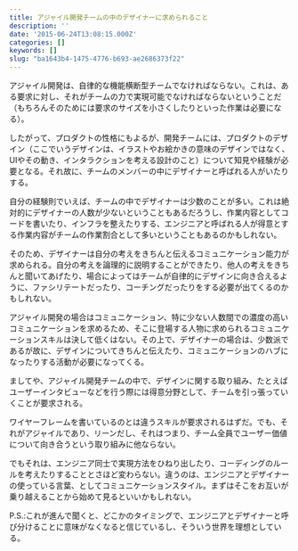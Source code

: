 ```yaml
---
title: アジャイル開発チームの中のデザイナーに求められること
description: ''
date: '2015-06-24T13:08:15.000Z'
categories: []
keywords: []
slug: "ba1643b4-1475-4776-b693-ae2686373f22"
---
```

アジャイル開発は、自律的な機能横断型チームでなければならない。これは、ある要求に対し、それがチームの力で実現可能でなければならないということだ（もちろんそのためには要求のサイズを小さくしたりといった作業は必要になる）。

したがって、プロダクトの性格にもよるが、開発チームには、プロダクトのデザイン（ここでいうデザインは、イラストやお絵かきの意味のデザインではなく、UIやその動き、インタラクションを考える設計のこと）について知見や経験が必要となる。それ故に、チームのメンバーの中にデザイナーと呼ばれる人がいたりする。

自分の経験則でいえば、チームの中でデザイナーは少数のことが多い。これは絶対的にデザイナーの人数が少ないということもあるだろうし、作業内容としてコードを書いたり、インフラを整えたりする、エンジニアと呼ばれる人が得意とする作業内容がチームの作業割合として多いということもあるのかもしれない。

そのため、デザイナーは自分の考えをきちんと伝えるコミュニケーション能力が求められる。自分の考えを論理的に説明することができたり、他人の考えをきちんと聞いてあげたり、場合によってはチームが自律的にデザインに向き合えるように、ファシリテートだったり、コーチングだったりをする必要が出てくるのかもしれない。

アジャイル開発の場合はコミュニケーション、特に少ない人数間での濃度の高いコミュニケーションを求めるため、そこに登場する人物に求められるコミュニケーションスキルは決して低くはない。その上で、デザイナーの場合は、少数派であるが故に、デザインについてきちんと伝えたり、コミュニケーションのハブになったりする活動が必要になってくる。

ましてや、アジャイル開発チームの中で、デザインに関する取り組み、たとえばユーザーインタビューなどを行う際には得意分野として、チームを引っ張っていくことが要求される。

ワイヤーフレームを書いているのとは違うスキルが要求されるはずだ。でも、それがアジャイルであり、リーンだし、それはつまり、チーム全員でユーザー価値について向き合うという取り組みに他ならない。

でもそれは、エンジニア同士で実現方法をひねり出したり、コーディングのルールを考えたりすることとさほど変わらない。違うのは、エンジニアとデザイナーの使っている言葉、としてコミュニケーションスタイル。まずはそこをお互いが乗り越えることから始めて見るといいかもしれない。

P.S.:これが進んで聞くと、どこかのタイミングで、エンジニアとデザイナーと呼び分けることに意味がなくなると信じているし、そういう世界を理想としている。